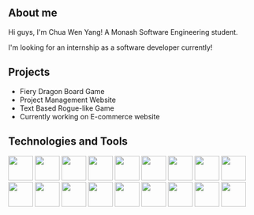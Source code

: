 ## About me
Hi guys, I'm Chua Wen Yang! A Monash Software Engineering student.

I'm looking for an internship as a software developer currently!

## Projects 
- Fiery Dragon Board Game
- Project Management Website
- Text Based Rogue-like Game
- Currently working on E-commerce website

## Technologies and Tools
<div>
<img src=https://github.com/marwin1991/profile-technology-icons/assets/62091613/9bf5650b-e534-4eae-8a26-8379d076f3b4 width=50px height=50px>
<img src=	https://user-images.githubusercontent.com/25181517/117201156-9a724800-adec-11eb-9a9d-3cd0f67da4bc.png width=50px height=50px>
<img src=https://user-images.githubusercontent.com/25181517/183423507-c056a6f9-1ba8-4312-a350-19bcbc5a8697.png width=50px height=50px>
<img src=https://user-images.githubusercontent.com/25181517/117208740-bfb78400-adf5-11eb-97bb-09072b6bedfc.png width=50px height=50px>
<img src=https://user-images.githubusercontent.com/25181517/117207330-263ba280-adf4-11eb-9b97-0ac5b40bc3be.png width=50px height=50px>
<img src=https://user-images.githubusercontent.com/25181517/192106593-610ee31c-995e-4f24-b8e1-0f18eead6fae.png width=50px height=50px>
<img src=https://user-images.githubusercontent.com/25181517/186884153-99edc188-e4aa-4c84-91b0-e2df260ebc33.png width=50px height=50px>
<img src=https://user-images.githubusercontent.com/25181517/192108376-c675d39b-90f6-4073-bde6-5a9291644657.png width=50px height=50px>
  <img src=https://user-images.githubusercontent.com/25181517/117447155-6a868a00-af3d-11eb-9cfe-245df15c9f3f.png width=50px height=50px>
  <img src=https://user-images.githubusercontent.com/25181517/189716855-2c69ca7a-5149-4647-936d-780610911353.png width=50px height=50px>
  <img src=https://user-images.githubusercontent.com/25181517/192158954-f88b5814-d510-4564-b285-dff7d6400dad.png width=50px height=50px>
  <img src=https://user-images.githubusercontent.com/25181517/183898674-75a4a1b1-f960-4ea9-abcb-637170a00a75.png width=50px height=50px>
  <img src=https://user-images.githubusercontent.com/25181517/189715289-df3ee512-6eca-463f-a0f4-c10d94a06b2f.png width=50px height=50px>
  <img src=https://user-images.githubusercontent.com/25181517/183897015-94a058a6-b86e-4e42-a37f-bf92061753e5.png width=50px height=50px>
  <img src=https://user-images.githubusercontent.com/25181517/192106070-46255bcf-65e6-4c6b-a296-bf8d0d8fb2a7.png width=50px height=50px>
  <img src=https://user-images.githubusercontent.com/25181517/192108890-200809d1-439c-4e23-90d3-b090cf9a4eea.png width=50px height=50px>
  <img src=https://user-images.githubusercontent.com/25181517/192108891-d86b6220-e232-423a-bf5f-90903e6887c3.png width=50px height=50px>
  <img src=https://user-images.githubusercontent.com/25181517/192109061-e138ca71-337c-4019-8d42-4792fdaa7128.png width=50px height=50px>
<div/>

<!---
wenyang-eng/wenyang-eng is a ✨ special ✨ repository because its `README.md` (this file) appears on your GitHub profile.
You can click the Preview link to take a look at your changes.
--->

